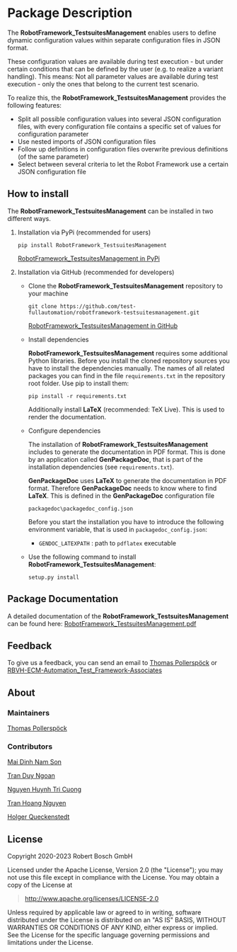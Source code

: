 # Package Description

The **RobotFramework_TestsuitesManagement** enables users to define
dynamic configuration values within separate configuration files in JSON
format.

These configuration values are available during test execution - but
under certain conditions that can be defined by the user (e.g. to
realize a variant handling). This means: Not all parameter values are
available during test execution - only the ones that belong to the
current test scenario.

To realize this, the **RobotFramework_TestsuitesManagement** provides
the following features:

-   Split all possible configuration values into several JSON
    configuration files, with every configuration file contains a
    specific set of values for configuration parameter
-   Use nested imports of JSON configuration files
-   Follow up definitions in configuration files overwrite previous
    definitions (of the same parameter)
-   Select between several criteria to let the Robot Framework use a
    certain JSON configuration file

## How to install

The **RobotFramework_TestsuitesManagement** can be installed in two
different ways.

1.  Installation via PyPi (recommended for users)

    ``` 
    pip install RobotFramework_TestsuitesManagement
    ```

    [RobotFramework_TestsuitesManagement in
    PyPi](https://pypi.org/project/robotframework-testsuitesmanagement/)

2.  Installation via GitHub (recommended for developers)

    -   Clone the **RobotFramework_TestsuitesManagement** repository to
        your machine

        ``` 
        git clone https://github.com/test-fullautomation/robotframework-testsuitesmanagement.git
        ```

        [RobotFramework_TestsuitesManagement in
        GitHub](https://github.com/test-fullautomation/robotframework-testsuitesmanagement)

    -   Install dependencies

        **RobotFramework_TestsuitesManagement** requires some additional
        Python libraries. Before you install the cloned repository
        sources you have to install the dependencies manually. The names
        of all related packages you can find in the file
        `requirements.txt` in the repository root folder. Use pip to
        install them:

        ``` 
        pip install -r requirements.txt
        ```

        Additionally install **LaTeX** (recommended: TeX Live). This is
        used to render the documentation.

    -   Configure dependencies

        The installation of **RobotFramework_TestsuitesManagement**
        includes to generate the documentation in PDF format. This is
        done by an application called **GenPackageDoc**, that is part of
        the installation dependencies (see `requirements.txt`).

        **GenPackageDoc** uses **LaTeX** to generate the documentation
        in PDF format. Therefore **GenPackageDoc** needs to know where
        to find **LaTeX**. This is defined in the **GenPackageDoc**
        configuration file

        ``` 
        packagedoc\packagedoc_config.json
        ```

        Before you start the installation you have to introduce the
        following environment variable, that is used in
        `packagedoc_config.json`:

        -   `GENDOC_LATEXPATH` : path to `pdflatex` executable

    -   Use the following command to install
        **RobotFramework_TestsuitesManagement**:

        ``` 
        setup.py install
        ```

## Package Documentation

A detailed documentation of the **RobotFramework_TestsuitesManagement**
can be found here:
[RobotFramework_TestsuitesManagement.pdf](https://github.com/test-fullautomation/robotframework-testsuitesmanagement/blob/develop/RobotFramework_TestsuitesManagement/RobotFramework_TestsuitesManagement.pdf)

## Feedback

To give us a feedback, you can send an email to [Thomas
Pollerspöck](mailto:Thomas.Pollerspoeck@de.bosch.com) or
[RBVH-ECM-Automation_Test_Framework-Associates](mailto:RBVH-ENG2-CMD-Associates@bcn.bosch.com)

## About

### Maintainers

[Thomas Pollerspöck](mailto:Thomas.Pollerspoeck@de.bosch.com)

### Contributors

[Mai Dinh Nam Son](mailto:Son.MaiDinhNam@vn.bosch.com)

[Tran Duy Ngoan](mailto:Ngoan.TranDuy@vn.bosch.com)

[Nguyen Huynh Tri Cuong](mailto:Cuong.NguyenHuynhTri@vn.bosch.com)

[Tran Hoang Nguyen](mailto:Nguyen.TranHoang@vn.bosch.com)

[Holger Queckenstedt](mailto:Holger.Queckenstedt@de.bosch.com)

## License

Copyright 2020-2023 Robert Bosch GmbH

Licensed under the Apache License, Version 2.0 (the \"License\"); you
may not use this file except in compliance with the License. You may
obtain a copy of the License at

> <http://www.apache.org/licenses/LICENSE-2.0>

Unless required by applicable law or agreed to in writing, software
distributed under the License is distributed on an \"AS IS\" BASIS,
WITHOUT WARRANTIES OR CONDITIONS OF ANY KIND, either express or implied.
See the License for the specific language governing permissions and
limitations under the License.
